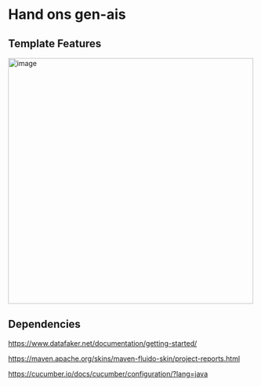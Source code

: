 # Hand ons gen-ais

## Template Features

<img width="500" alt="image" src="https://github.com/GiuseppeMP/spring-boot-api-3x-accelerate-ready/assets/4944009/cdda8229-9dfb-42f3-8ea9-a1f056a7c395">


## Dependencies
https://www.datafaker.net/documentation/getting-started/

https://maven.apache.org/skins/maven-fluido-skin/project-reports.html

https://cucumber.io/docs/cucumber/configuration/?lang=java
